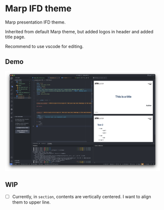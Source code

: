 # Marp IFD theme

Marp presentation IFD theme.

Inherited from default Marp theme, but added logos in header and added title page.

Recommend to use vscode for editing.

## Demo

![demo](assets/screenshot.png)

## WIP

- [ ] Currently, in `section`, contents are vertically centered. I want to align them to upper line.